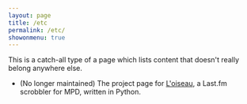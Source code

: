 ```yaml
---
layout: page
title: /etc
permalink: /etc/
showonmenu: true
---
```


This is a catch-all type of a page which lists content that doesn't really belong anywhere else.

* (No longer maintained) The project page for [L'oiseau][oiseau], a Last.fm scrobbler for MPD, written in Python.

[oiseau]: https://bozbalci.github.io/oiseau
